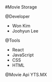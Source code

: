 #Movie Storage

@Developer
- Won Kim 
- Joohyun Lee 

@Tools
- React 
- JavaScript
- CSS
- HTML

@Movie Api
YTS.MX



